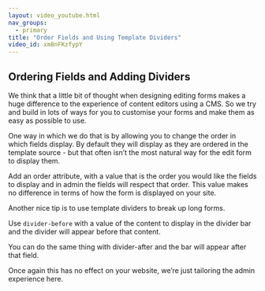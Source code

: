 ```yaml
---
layout: video_youtube.html
nav_groups:
  - primary
title: "Order Fields and Using Template Dividers"
video_id: xm8nFKzfypY
---
```


## Ordering Fields and Adding Dividers

We think that a little bit of thought when designing editing forms makes a huge difference to the experience of content editors using a CMS. So we try and build in lots of ways for you to customise your forms and make them as easy as possible to use.

One way in which we do that is by allowing you to change the order in which fields display. By default they will display as they are ordered in the template source - but that often isn’t the most natural way for the edit form to display them.

Add an order attribute, with a value that is the order you would like the fields to display and in admin the fields will respect that order. This value makes no difference in terms of how the form is displayed on your site.

Another nice tip is to use template dividers to break up long forms.

Use `divider-before` with a value of the content to display in the divider bar and the divider will appear before that content.

You can do the same thing with divider-after and the bar will appear after that field.

Once again this has no effect on your website, we’re just tailoring the admin experience here.
